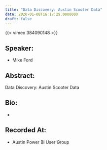 ```yaml
---
title: "Data Discovery: Austin Scooter Data"
date: 2020-01-08T16:17:29.0000000
draft: false
---
```


{{< vimeo 384090148 >}}

## Speaker:

 - Mike Ford

## Abstract:

<p>Data Discovery: Austin Scooter Data</p>

## Bio:

 - 

## Recorded At:

 - Austin Power BI User Group

